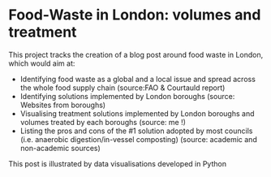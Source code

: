 # Food-Waste in London: volumes and treatment
This project tracks the creation of a blog post around food waste in London, which would aim at:
-	Identifying food waste as a global and a local issue and spread across the whole food supply chain (source:FAO & Courtauld report)
-	Identifying solutions implemented by London boroughs (source: Websites from boroughs)
-	Visualising treatment solutions implemented by London boroughs and volumes treated by each boroughs (source: me !)
-	Listing the pros and cons of the #1 solution adopted by most councils (i.e. anaerobic digestion/in-vessel composting)  (source: academic and non-academic sources)

This post is illustrated by data visualisations developed in Python
